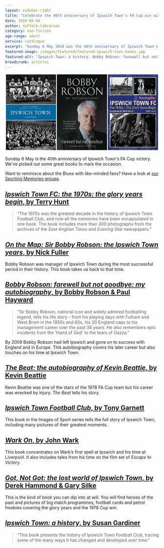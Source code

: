 ```yaml
---
layout: sidebar-right
title: "Celebrate the 40th anniversary of Ipswich Town's FA Cup win with our best books about the Blues"
date: 2018-05-04
author: suffolk-libraries
category: non-fiction
age-range: adult
service: catalogue
excerpt: "Sunday 6 May 2018 was the 40th anniversary of Ipswich Town's FA Cup victory. We picked out some great books to mark the occasion."
featured-image: /images/featured/featured-ipswich-town-books.jpg
featured-alt: "Ipswich Town: a history, Bobby Robson: farewell but not goodbye: my autobiography, Ipswich Town FC: the 1970s: the glory years begin"
breadcrumb: articles
---
```


![Ipswich Town: a history, Bobby Robson: farewell but not goodbye: my autobiography, Ipswich Town FC: the 1970s: the glory years begin](/images/featured/featured-ipswich-town-books.jpg)

Sunday 6 May is the 40th anniversary of Ipswich Town's FA Cup victory. We've picked out some great books to mark the occasion.

Want to reminisce about the Blues with like-minded fans? Have a look at [our Sporting Memories groups](/events-activities/sporting-memories/).

## [<cite>Ipswich Town FC: the 1970s: the glory years begin</cite>, by Terry Hunt](https://suffolk.spydus.co.uk/cgi-bin/spydus.exe/ENQ/OPAC/BIBENQ?BRN=495922)

> "The 1970s was the greatest decade in the history of Ipswich Town Football Club, and now all the memories have been encapsulated in one book. The book includes more than 300 photographs from the archives of the <cite>East Anglian Times</cite> and <cite>Evening Star</cite> newspapers."

## [<cite>On the Map: Sir Bobby Robson: the Ipswich Town years</cite>, by Nick Fuller](https://suffolk.spydus.co.uk/cgi-bin/spydus.exe/ENQ/OPAC/BIBENQ?BRN=553095)

Bobby Robson was manager of Ipswich Town during the most successful period in their history. This book takes us back to that time.

## [<cite>Bobby Robson: farewell but not goodbye: my autobiography</cite>, by Bobby Robson & Paul Hayward](https://suffolk.spydus.co.uk/cgi-bin/spydus.exe/ENQ/OPAC/BIBENQ?BRN=609719)

> "Sir Bobby Robson, national icon and widely admired footballing legend, tells his life story - from his playing days with Fulham and West Brom in the 1950s and 60s, his 20 England caps to his management career over the past 38 years. He also remembers epic incidents from the 'Hand of God' to the tears of Gazza."

By 2009 Bobby Robson had left Ipswich and gone on to success with England and in Europe. This autobiography covers his later career but also touches on his time at Ipswich Town.

## [<cite>The Beat: the autobiography of Kevin Beattie</cite>, by Kevin Beattie](https://suffolk.spydus.co.uk/cgi-bin/spydus.exe/ENQ/OPAC/BIBENQ?BRN=587668)

Kevin Beattie was one of the stars of the 1978 FA Cup team but his career was wrecked by injury. <cite>The Beat</cite> tells his story.

## [<cite>Ipswich Town Football Club</cite>, by Tony Garnett](https://suffolk.spydus.co.uk/cgi-bin/spydus.exe/ENQ/OPAC/BIBENQ?BRN=238525)

This book in the Images of Sport series tells the full story of Ipswich Town, including many pictures of their greatest moments.

## [<cite>Wark On</cite>, by John Wark](https://suffolk.spydus.co.uk/cgi-bin/spydus.exe/ENQ/OPAC/BIBENQ?BRN=551564)

This book concentrates on Wark’s first spell at Ipswich and his time at Liverpool. It also includes tales from his time on the film set of <cite>Escape to Victory</cite>.

## [<cite>Got, Not Got: the lost world of Ipswich Town</cite>, by Derek Hammond & Gary Silke](https://suffolk.spydus.co.uk/cgi-bin/spydus.exe/ENQ/OPAC/BIBENQ?BRN=1822254)

This is the kind of book you can dip into at will. You will find heroes of the past and pictures of big match programmes, football cards and petrol freebies covering the glory years and the 1978 Cup win.

## [<cite>Ipswich Town: a history</cite>, by Susan Gardiner](https://suffolk.spydus.co.uk/cgi-bin/spydus.exe/ENQ/OPAC/BIBENQ?BRN=1469916)

> "This book presents the history of Ipswich Town Football Club, tracing some of the many ways it has changed and developed over time."
